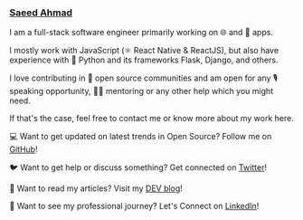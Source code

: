 
### [Saeed Ahmad](http://saeed.js.org/)

I am a full-stack software engineer primarily working on 🌐 and 📱 apps.

I mostly work with JavaScript (⚛️ React Native & ReactJS), but also have experience with 🐍 Python and its frameworks Flask, Django, and others.

I love contributing in 📖 open source communities and am open for any 🎙️ speaking opportunity, 👨‍🏫 mentoring or any other help which you might need.

If that's the case, feel free to contact me or know more about my work here.



💻 Want to get updated on latest trends in Open Source? Follow me on [GitHub](https://github.com/mrsaeeddev)!

🐦 Want to get help or discuss something? Get connected on [Twitter](https://twitter.com/mrsaeeddev)!

📖 Want to read my articles? Visit my [DEV blog](https://dev.to/mrsaeeddev)!

🏢 Want to see my professional journey? Let's Connect on [LinkedIn](https://www.linkedin.com/in/mrsaeeddev)!

